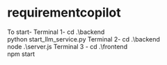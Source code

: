 # requirementcopilot 

To start- 
Terminal 1- 
   cd .\backend\
   python start_llm_service.py
Terminal 2- 
  cd .\backend\
  node .\server.js
Terminal 3 - 
  cd .\frontend\
  npm start
